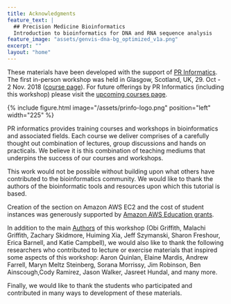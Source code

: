 ```yaml
---
title: Acknowledgments
feature_text: |
  ## Precision Medicine Bioinformatics
  Introduction to bioinformatics for DNA and RNA sequence analysis 
feature_image: "assets/genvis-dna-bg_optimized_v1a.png"
excerpt: ""
layout: "home"
---
```


These materials have been developed with the support of [PR Informatics](https://www.prinformatics.com/). The first in-person workshop was held in Glasgow, Scotland, UK, 29. Oct - 2 Nov. 2018 ([course page](https://www.prinformatics.com/course/introduction-to-bioinformatics-for-dna-and-rna-sequence-analysis-ibdr01/)). For future offerings by PR Informatics (including this workshop) please visit the [upcoming courses page](https://www.prinformatics.com/courses/).

{% include figure.html image="/assets/prinfo-logo.png" position="left" width="225" %}

PR informatics provides training courses and workshops in bioinformatics and associated fields. Each course we deliver comprises of a carefully thought out combination of lectures, group discussions and hands on practicals. We believe it is this combination of teaching mediums that underpins the success of our courses and workshops.

This work would not be possible without building upon what others have contributed to the bioinformatics community. We would like to thank the authors of the bioinformatic tools and resources upon which this tutorial is based.

Creation of the section on Amazon AWS EC2 and the cost of student instances was generously supported by [Amazon AWS Education grants](http://aws.amazon.com/grants/).

In addition to the main [Authors](/authors) of this workshop (Obi Griffith, Malachi Griffith, Zachary Skidmore, Huiming Xia, Jeff Szymanski, Sharon Freshour, Erica Barnell, and Katie Campbell), we would also like to thank the following researchers who contributed to lecture or exercise materials that inspired some aspects of this workshop: Aaron Quinlan, Elaine Mardis, Andrew Farrell, Maryn Meltz Steinberg, Sorana Morrissy, Jim Robinson, Ben Ainscough,Cody Ramirez, Jason Walker, Jasreet Hundal, and many more.

Finally, we would like to thank the students who participated and contributed in many ways to development of these materials.

